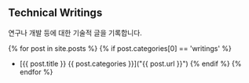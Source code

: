 ## Technical Writings
연구나 개발 등에 대한 기술적 글을 기록합니다.

{% for post in site.posts %}
{% if post.categories[0] == 'writings' %}
- [{{ post.title }} {{ post.categories }}]("{{ post.url }}")
{% endif %}
{% endfor %}
